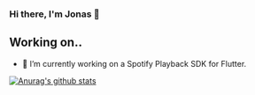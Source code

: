 
### Hi there, I'm Jonas 👋

## Working on..
- 🔭 I’m currently working on a Spotify Playback SDK for Flutter.


[![Anurag's github stats](https://github-readme-stats.vercel.app/api?username=jonastillges)](https://github.com/anuraghazra/github-readme-stats)
